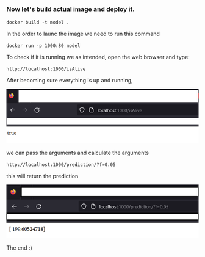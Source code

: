 ### Now let's build actual image and deploy it.

```console
docker build -t model .
```
In the order to launc the image we need to run this command
```console
docker run -p 1000:80 model
```

To check if it is running we as intended, open the web browser and type:
```console
http://localhost:1000/isAlive
```
After becoming sure everything is up and running,

![Alt text](./images/output_1.png)

we can pass the arguments and calculate the arguments
```console
http://localhost:1000/prediction/?f=0.05
```
this will return the prediction

![Alt text](./images/output_2.png)

The end :)